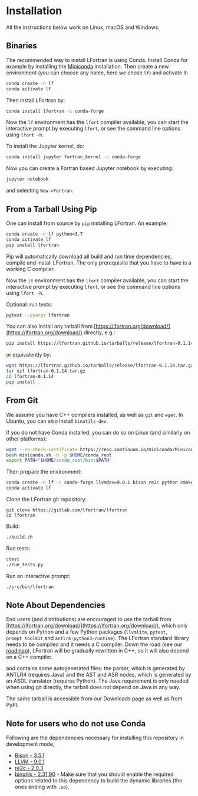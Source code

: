 # Installation

All the instructions below work on Linux, macOS and Windows.

## Binaries

The recommended way to install LFortran is using Conda.
Install Conda for example by installing the
[Miniconda](https://conda.io/en/latest/miniconda.html) installation.
Then create a new environment (you can choose any name, here we chose `lf`) and
activate it:
```bash
conda create -n lf
conda activate lf
```
Then install LFortran by:
```bash
conda install lfortran -c conda-forge
```
Now the `lf` environment has the `lfort` compiler available, you can start the
interactive prompt by executing `lfort`, or see the command line options using
`lfort -h`.

To install the Jupyter kernel, do:
```bash
conda install jupyter fortran_kernel -c conda-forge
```
Now you can create a Fortran based Jupyter notebook by executing:
```bash
jupyter notebook
```
and selecting `New->Fortran`.


## From a Tarball Using Pip

One can install from source by `pip` installing LFortran. An example:
```bash
conda create -n lf python=3.7
conda activate lf
pip install lfortran
```
Pip will automatically download all build and run time dependencies, compile
and install LFortran. The only prerequisite that you have to have is a working
C compiler.

Now the `lf` environment has the `lfort` compiler available, you can
start the interactive prompt by executing `lfort`, or see the command line
options using `lfort -h`.

Optional: run tests:
```bash
pytest --pyargs lfortran
```

You can also install any tarball from
[https://lfortran.org/download/](https://lfortran.org/download/) directly,
e.g.:
```bash
pip install https://lfortran.github.io/tarballs/release/lfortran-0.1.14.tar.gz
```
or equivalently by:
```bash
wget https://lfortran.github.io/tarballs/release/lfortran-0.1.14.tar.gz
tar xzf lfortran-0.1.14.tar.gz
cd lfortran-0.1.14
pip install .
```


## From Git

We assume you have C++ compilers installed, as well as `git` and `wget`.
In Ubuntu, you can also install `binutils-dev`.

If you do not have Conda installed, you can do so on Linux (and similarly on
other platforms):
```bash
wget --no-check-certificate https://repo.continuum.io/miniconda/Miniconda3-latest-Linux-x86_64.sh -O miniconda.sh
bash miniconda.sh -b -p $HOME/conda_root
export PATH="$HOME/conda_root/bin:$PATH"
```
Then prepare the environment:
```bash
conda create -n lf -c conda-forge llvmdev=9.0.1 bison re2c python cmake make toml
conda activate lf
```
Clone the LFortran git repository:
```
git clone https://gitlab.com/lfortran/lfortran
cd lfortran
```
Build:
```bash
./build.sh
```
Run tests:
```bash
ctest
./run_tests.py
```
Run an interactive prompt:
```bash
./src/bin/lfortran
```

## Note About Dependencies

End users (and distributions) are encouraged to use the tarball
from [https://lfortran.org/download/](https://lfortran.org/download/),
which only depends on Python and a few Python packages (`llvmlite`, `pytest`,
`prompt_toolkit` and `antlr4-python3-runtime`). The LFortran standard library
needs to be compiled and it needs a C compiler. Down the road (see our
[roadmap](index.md)), LFortran will be gradually rewritten in C++, so it will
also depend on a C++ compiler.

 and
contains some autogenerated files: the parser, which is generated by ANTLR4
(requires Java) and the AST and ASR nodes, which is generated by an ASDL
translator (requires Python). The Java requirement is only needed when using
git directly, the tarball does not depend on Java in any way.

The same tarball is accessible from our Downloads page as well as from PyPI.

## Note for users who do not use Conda

Following are the dependencies necessary for installing this
repository in development mode,

- [Bison - 3.5.1](https://ftp.gnu.org/gnu/bison/bison-3.5.1.tar.xz)
- [LLVM - 9.0.1](https://github.com/llvm/llvm-project/releases/download/llvmorg-9.0.1/llvm-9.0.1.src.tar.xz)
- [re2c - 2.0.3](https://re2c.org/install/install.html)
- [binutils - 2.31.90](ftp://sourceware.org/pub/binutils/snapshots/binutils-2.31.90.tar.xz) - Make sure that you should enable the required options related to this dependency to build the dynamic libraries (the ones ending with `.so`).